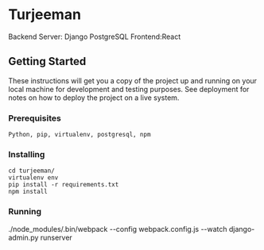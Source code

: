 # Turjeeman

Backend Server: Django PostgreSQL Frontend:React

## Getting Started

These instructions will get you a copy of the project up and running on your local machine for development and testing purposes. See deployment for notes on how to deploy the project on a live system.

### Prerequisites

```
Python, pip, virtualenv, postgresql, npm
```

### Installing


```
cd turjeeman/
virtualenv env
pip install -r requirements.txt
npm install
```
### Running
./node_modules/.bin/webpack --config webpack.config.js --watch
django-admin.py runserver
